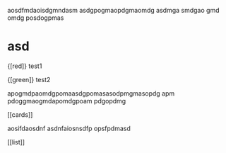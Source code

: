 aosdfmdaoisdgmndasm
asdgpogmaopdgmaomdg
asdmga
smdgao
gmd
omdg
posdogpmas

<h1>asd</h1>


{[red]}
test1

{[green]}
test2

apogmdpaomdgpomaasdgpomasasodpmgmasopdg
apm
pdoggmaogmdapomdgpoam
pdgopdmg

[[cards]]


aosifdaosdnf
asdnfaiosnsdfp
opsfpdmasd

[[list]]

